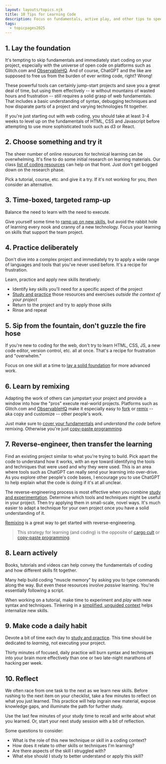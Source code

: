 ```yaml
---
layout: layouts/topics.njk
title: 10 Tips for Learning Code
description: Focus on fundamentals, active play, and other tips to speed learning.
tags:
  - topicpages2025
---
```


## 1. Lay the foundation

It's tempting to skip fundamentals and immediately start coding on your project, especially with the universe of open code on platforms such as Glitch.com and [ObservableHQ][]. And of course, ChatGPT and the like are supposed to free us from the burden of ever writing code, right? Wrong!

These powerful tools can certainly jump-start projects and save you a great deal of time, but using them effectively -- ie without mountains of wasted hours and frustration -- still requires a solid grasp of web fundamentals. That includes a basic understanding of syntax, debugging techniques and how disparate parts of a project and varying technologies fit together.

If you're just starting out with web coding, you should take at least 3-4 weeks to level up on the fundamentals of HTML, CSS and Javascript before attempting to use more sophisticated tools such as d3 or React.

[ObservableHQ]: https://observablehq.com/

## 2. Choose something and  try it

The sheer number of online resources for technical learning can be overwhelming. It's fine to do some initial research on learning materials. Our class [list of coding resources][] can help on that front. Just don't get bogged down on the research phase. 

Pick a tutorial, course, etc. and give it a try. If it's not working for you, _then_ consider an alternative.

[list of coding resources]: https://docs.google.com/spreadsheets/d/e/2PACX-1vQskn1VYGP0QpwFMSsLzQyvezxgvSZyO_WPCFQACXwwqTIsAuORA4apx-EPKtCHVqSWWkYfTU49C6qp/pubhtml?gid=1772463569&single=true

## 3. Time-boxed, targeted ramp-up

Balance the need to learn with the need to execute.

Give yourself some time to [ramp up on new skills](#1.-lay-the-foundation), but avoid the rabbit hole of learning every nook and cranny of a new technology. Focus your learning on skills that support the team project.

## 4. Practice deliberately

Don't dive into a complex project and immediately try to apply a wide range of languages and tools that you've never used before. It's a recipe for frustration.

Learn, practice and apply new skills iteratively:

* Identify key skills you'll need for a specific aspect of the project
* [Study and practice](#8.-learn-actively) those resources and exercises _outside the context of your project_
* Return to the project and try to apply those skills
* Rinse and repeat

## 5. Sip from the fountain, don't guzzle the fire hose

If you're new to coding for the web, don't try to learn HTML, CSS, JS, a new code editor, version control, etc. all at once. That's a recipe for frustration and "overwhelm."

Focus on one skill at a time to [lay a solid foundation](#1.-lay-the-foundation) for more advanced work.

## 6. Learn by remixing

Adapting the work of others can jumpstart your project and provide a window into how the "pros" execute real-world projects. Platforms such as Glitch.com and [ObservableHQ][] make it especially easy to [fork](https://observablehq.com/@observablehq/fork-share-merge?collection=@observablehq/editing-publishing-collaborating) or [remix](https://help.glitch.com/kb/article/23-what%E2%80%99s-remix/) -- aka copy and customize -- other people's work.

Just make sure to [cover your fundamentals](#1.-lay-the-foundation) and _understand the code_ before remixing. Otherwise you're just [copy-paste programming][].

## 7. Reverse-engineer, then transfer the learning

Find an existing project similar to what you're trying to build. Pick apart the code to understand how it works, with an eye toward identifying the tools and techniques that were used and why they were used. This is an area where tools such as ChatGPT can really send your learning into over-drive. As you explore other people's code bases, I encourage you to use ChatGPT to help explain what the code is doing if it's at all unclear.

The reverse-engineering process is most effective when you combine [study and experimentation](#8.-learn-actively). Determine which tools and techniques might be useful in your project. Then try applying them in small-scale, novel ways. It's much easier to adapt a technique for your own project once you have a solid understanding of it.

[Remixing](#6.-learn-by-remixing) is a great way to get started with reverse-engineering.

> This strategy for learning (and coding) is the opposite of [cargo cult][] or [copy-paste programming][].

[cargo cult]: https://en.wikipedia.org/wiki/Cargo_cult_programming
[copy-paste programming]: https://en.wikipedia.org/wiki/Copy-and-paste_programming

## 8. Learn actively

Books, tutorials and videos can help convey the fundamentals of coding and how different skills fit together.

Many help build coding "muscle memory" by asking you to type commands along the way. But even these resources involve _passive_ learning. You're essentially following a script.

When working on a tutorial, make time to experiment and _play_ with new syntax and techniques. Tinkering in a [simplified, unguided context](#4.-practice-deliberately) helps internalize new skills.

## 9. Make code a daily habit

Devote a bit of time each day to [study and practice](#8.-learn-actively). This time should be dedicated to _learning_, not executing your project.

Thirty minutes of focused, daily practice will burn syntax and techniques into your brain more effectively than one or two late-night marathons of hacking per week.

## 10. Reflect

We often race from one task to the next as we learn new skills. Before rushing to the next item on your checklist, take a few minutes to reflect on what you just learned. This practice will help ingrain new material, expose knowledge gaps, and illuminate the path for further study.

Use the last few minutes of your study time to recall and write about what you learned. Or, start your next study session with a bit of reflection.

Some questions to consider:

* What is the role of this new technique or skill in a coding context?
* How does it relate to other skills or techniques I'm learning?
* Are there aspects of the skill I struggled with?
* What else should I study to better understand or apply this skill?
